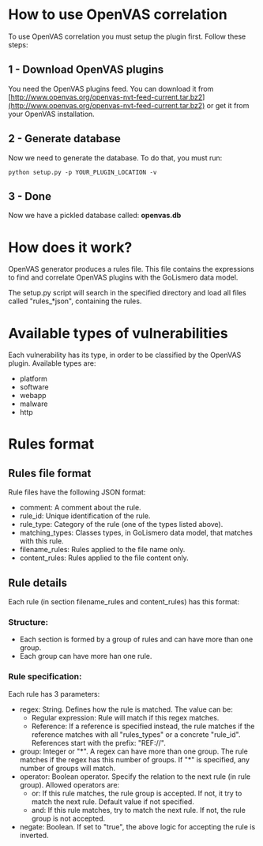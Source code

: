 # How to use OpenVAS correlation

To use OpenVAS correlation you must setup the plugin first. Follow these steps:

## 1 - Download OpenVAS plugins

You need the OpenVAS plugins feed. You can download it from [http://www.openvas.org/openvas-nvt-feed-current.tar.bz2](http://www.openvas.org/openvas-nvt-feed-current.tar.bz2) or get it from your OpenVAS installation.

## 2 - Generate database

Now we need to generate the database. To do that, you must run:

```python setup.py -p YOUR_PLUGIN_LOCATION -v```

## 3 - Done

Now we have a pickled database called: **openvas.db**

# How does it work?

OpenVAS generator produces a rules file. This file contains the expressions to find and correlate OpenVAS plugins with the GoLismero data model.

The setup.py script will search in the specified directory and load all files called "rules_*json", containing the rules.

# Available types of vulnerabilities

Each vulnerability has its type, in order to be classified by the OpenVAS plugin. Available types are:

 * platform
 * software
 * webapp
 * malware
 * http

# Rules format

## Rules file format

Rule files have the following JSON format:

 * comment: A comment about the rule.
 * rule_id: Unique identification of the rule.
 * rule_type: Category of the rule (one of the types listed above).
 * matching_types: Classes types, in GoLismero data model, that matches with this rule.
 * filename_rules: Rules applied to the file name only.
 * content_rules: Rules applied to the file content only.

## Rule details

Each rule (in section filename_rules and content_rules) has this format:

### Structure:

 * Each section is formed by a group of rules and can have more than one group.
 * Each group can have more han one rule.

### Rule specification:

Each rule has 3 parameters: 

 * regex: String. Defines how the rule is matched. The value can be:
   * Regular expression: Rule will match if this regex matches.
   * Reference: If a reference is specified instead, the rule matches if the reference matches with all "rules_types" or a concrete "rule_id". References start with the prefix: "REF://".
 * group: Integer or "\*". A regex can have more than one group. The rule matches if the regex has this number of groups. If "\*" is specified, any number of groups will match.
 * operator: Boolean operator. Specify the relation to the next rule (in rule group). Allowed operators are:
   * or: If this rule matches, the rule group is accepted. If not, it try to match the next rule. Default value if not specified.
   * and: If this rule matches, try to match the next rule. If not, the rule group is not accepted.
 * negate: Boolean. If set to "true", the above logic for accepting the rule is inverted.
